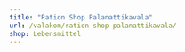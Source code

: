 ```yaml
---
title: "Ration Shop Palanattikavala"
url: /valakom/ration-shop-palanattikavala/
shop: Lebensmittel
---
```

